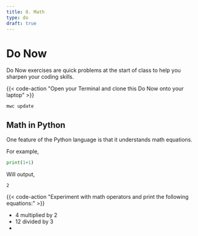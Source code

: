 ```yaml
---
title: 0. Math
type: do
draft: true
---
```


# Do Now

Do Now exercises are quick problems at the start of class to help you sharpen your coding skills.


{{< code-action "Open your Terminal and clone this Do Now onto your laptop" >}} 

```shell
mwc update
```

## Math in Python

One feature of the Python language is that it understands math equations. 


For example,
```python
print(1+1)
```

Will output,
```shell
2
```

{{< code-action "Experiment with math operators and print the following equations:" >}}

- 4 multiplied by 2
- 12 divided by 3
- 